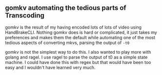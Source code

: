 gomkv automating the tedious parts of Transcoding
-------------------------------------------------

gomkv is the result of my having encoded lots of lots of video using HandBrakeCLI. Nothing gomkv does is hard or complicated, it just takes my preferences and makes them the default while automating one of the most tedious aspects of converting mkvs, parsing the output of ```-t0```

gomkv is not the simplest way to do this. I also wanted to play more with golang and ragel. I use ragel to parse the output of t0 as a simple state machine. I could have done this with regex but that would have been too easy and I wouldn't have learned very much.

